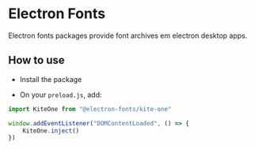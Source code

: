 # Electron Fonts

Electron fonts packages provide font archives em electron desktop apps.

## How to use

* Install the package

* On your `preload.js`, add:

```ts
import KiteOne from "@electron-fonts/kite-one"

window.addEventListener("DOMContentLoaded", () => {
    KiteOne.inject()
})
```